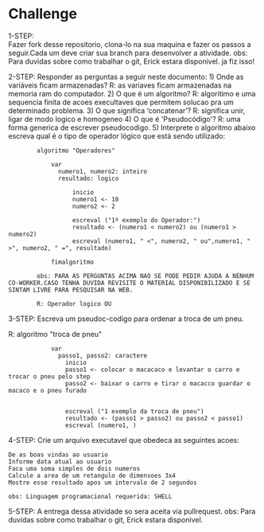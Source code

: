 # Challenge

1-STEP:  
    Fazer fork desse repositorio, clona-lo na sua maquina e fazer os passos a seguir.Cada um deve criar sua branch para desenvolver a atividade.
    obs: Para duvidas sobre como trabalhar o git, Erick estara disponivel. 
    ja fiz isso!

2-STEP:
  Responder as perguntas a seguir neste documento:
      1) Onde as variáveis ficam armazenadas? 
      R: as variaves ficam armazenadas na memoria ram do computador. 
      2) O que é um algoritmo?
      R: algoritimo e uma sequencia finita de acoes execultaves que permitem solucao pra um determinado problema.
      3) O que significa ‘concatenar’?
      R: significa unir, ligar de modo logico e homogeneo
      4) O que é 'Pseudocódigo'?
      R: uma forma generica de escrever pseudocodigo.
      5)  Interprete o algoritmo abaixo escreva qual é o tipo de operador lógico que está sendo utilizado:

            algoritmo "Operadores"

                var
                  numero1, numero2: inteiro
                  resultado: logico

                      inicio
                      numero1 <- 10
                      numero2 <- 2

                      escreval ("1º exemplo do Operador:")
                      resultado <- (numero1 < numero2) ou (numero1 > numero2)
                      escreval (numero1, " <", numero2, " ou",numero1, " >", numero2, " =", resultado)

                fimalgoritmo

            obs: PARA AS PERGUNTAS ACIMA NAO SE PODE PEDIR AJUDA A NENHUM CO-WORKER.CASO TENHA DUVIDA REVISITE O MATERIAL DISPONIBILIZADO E SE SINTAM LIVRE PARA PESQUISAR NA WEB.
            
            R: Operador logico OU
  
 3-STEP: Escreva um pseudoc-codigo para ordenar a troca de um pneu.

R:          algoritmo "troca de pneu"

                var
                  passo1, passo2: caractere
                    inicio
                    passo1 <- colocar o macacaco e levantar o carro e trocar o pneu pelo step
                    passo2 <- baixar o carro e tirar o macacco guardar o macaco e o pneu furado


                    escreval ("1 exemplo da troca de pneu") 
                    resultado <- (passo1 > passo2) ou passo2 < passo1)
                    escreval (numero1, )






   
 4-STEP: Crie um arquivo executavel que obedeca as seguintes acoes:
   
    De as boas vindas ao usuario
    Informe data atual ao usuario
    Faca uma soma simples de dois numeros
    Calcule a area de um retangulo de dimensoes 3x4
    Mostre esse resultado apos um intervalo de 2 segundos
    
    obs: Linguagem programacional requerida: SHELL
    
 5-STEP: A entrega dessa atividade so sera aceita via pullrequest.
        obs: Para duvidas sobre como trabalhar o git, Erick estara disponivel. 

  
  
